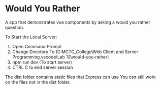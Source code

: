 # Would You Rather

A app that demonstrates vue components by asking a would you rather question.

To Start the Local Server:
1. Open Command Prompt
2. Change Directory To (D:MCTC_College\Web Client and Server Programming\.vscode\Lab 10\would-you-rather)
3. npm run dev (To start server)
4. CTRL C to end server session

The dist folder contains static files that Express can use
You can still work on the files not in the dist folder.